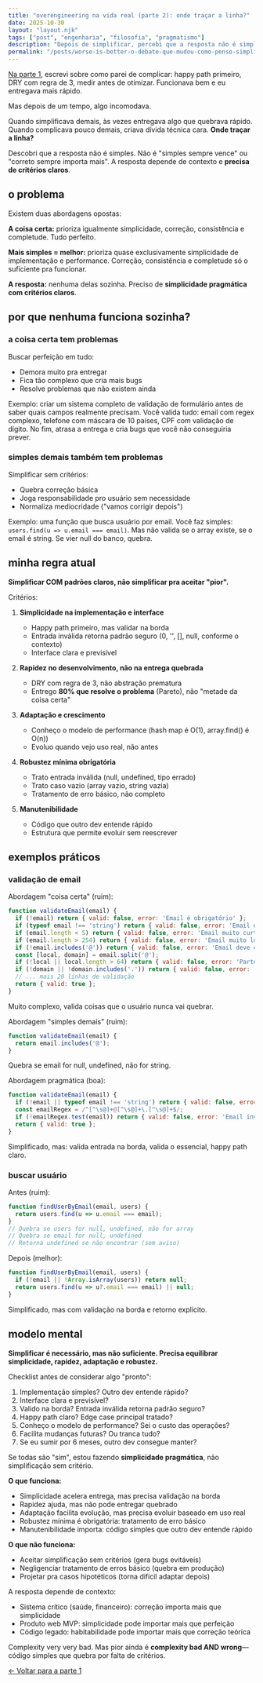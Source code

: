 ```yaml
---
title: "overengineering na vida real (parte 2): onde traçar a linha?"
date: 2025-10-30
layout: "layout.njk"
tags: ["post", "engenharia", "filosofia", "pragmatismo"]
description: "Depois de simplificar, percebi que a resposta não é simples: onde traçar a linha entre simplificar e quebrar correção básica?"
permalink: "/posts/worse-is-better-o-debate-que-mudou-como-penso-simplicidade/"
---
```


[Na parte 1](posts/overengineering-na-vida-real), escrevi sobre como parei de complicar: happy path primeiro, DRY com regra de 3, medir antes de otimizar. Funcionava bem e eu entregava mais rápido.

Mas depois de um tempo, algo incomodava.

Quando simplificava demais, às vezes entregava algo que quebrava rápido. Quando complicava pouco demais, criava dívida técnica cara. **Onde traçar a linha?**

Descobri que a resposta não é simples. Não é "simples sempre vence" ou "correto sempre importa mais". A resposta depende de contexto e **precisa de critérios claros**.

## o problema

Existem duas abordagens opostas:

**A coisa certa:** prioriza igualmente simplicidade, correção, consistência e completude. Tudo perfeito.

**Mais simples = melhor:** prioriza quase exclusivamente simplicidade de implementação e performance. Correção, consistência e completude só o suficiente pra funcionar.

**A resposta:** nenhuma delas sozinha. Preciso de **simplicidade pragmática com critérios claros**.

## por que nenhuma funciona sozinha?

### a coisa certa tem problemas

Buscar perfeição em tudo:
- Demora muito pra entregar
- Fica tão complexo que cria mais bugs
- Resolve problemas que não existem ainda

Exemplo: criar um sistema completo de validação de formulário antes de saber quais campos realmente precisam. Você valida tudo: email com regex complexo, telefone com máscara de 10 países, CPF com validação de dígito. No fim, atrasa a entrega e cria bugs que você não conseguiria prever.

### simples demais também tem problemas

Simplificar sem critérios:
- Quebra correção básica
- Joga responsabilidade pro usuário sem necessidade
- Normaliza mediocridade ("vamos corrigir depois")

Exemplo: uma função que busca usuário por email. Você faz simples: `users.find(u => u.email === email)`. Mas não valida se o array existe, se o email é string. Se vier null do banco, quebra.

## minha regra atual

**Simplificar COM padrões claros, não simplificar pra aceitar "pior".**

Critérios:

1. **Simplicidade na implementação e interface**
   - Happy path primeiro, mas validar na borda
   - Entrada inválida retorna padrão seguro (0, '', [], null, conforme o contexto)
   - Interface clara e previsível

2. **Rapidez no desenvolvimento, não na entrega quebrada**
   - DRY com regra de 3, não abstração prematura
   - Entrego **80% que resolve o problema** (Pareto), não "metade da coisa certa"

3. **Adaptação e crescimento**
   - Conheço o modelo de performance (hash map é O(1), array.find() é O(n))
   - Evoluo quando vejo uso real, não antes

4. **Robustez mínima obrigatória**
   - Trato entrada inválida (null, undefined, tipo errado)
   - Trato caso vazio (array vazio, string vazia)
   - Tratamento de erro básico, não completo

5. **Manutenibilidade**
   - Código que outro dev entende rápido
   - Estrutura que permite evoluir sem reescrever

## exemplos práticos

### validação de email

Abordagem "coisa certa" (ruim):

```js
function validateEmail(email) {
  if (!email) return { valid: false, error: 'Email é obrigatório' };
  if (typeof email !== 'string') return { valid: false, error: 'Email deve ser string' };
  if (email.length < 5) return { valid: false, error: 'Email muito curto' };
  if (email.length > 254) return { valid: false, error: 'Email muito longo' };
  if (!email.includes('@')) return { valid: false, error: 'Email deve conter @' };
  const [local, domain] = email.split('@');
  if (!local || local.length > 64) return { valid: false, error: 'Parte local inválida' };
  if (!domain || !domain.includes('.')) return { valid: false, error: 'Domínio inválido' };
  // ... mais 20 linhas de validação
  return { valid: true };
}
```

Muito complexo, valida coisas que o usuário nunca vai quebrar.

Abordagem "simples demais" (ruim):

```js
function validateEmail(email) {
  return email.includes('@');
}
```

Quebra se email for null, undefined, não for string.

Abordagem pragmática (boa):

```js
function validateEmail(email) {
  if (!email || typeof email !== 'string') return { valid: false, error: 'Email inválido' };
  const emailRegex = /^[^\s@]+@[^\s@]+\.[^\s@]+$/;
  if (!emailRegex.test(email)) return { valid: false, error: 'Email inválido' };
  return { valid: true };
}
```

Simplificado, mas: valida entrada na borda, valida o essencial, happy path claro.

### buscar usuário

Antes (ruim):

```js
function findUserByEmail(email, users) {
  return users.find(u => u.email === email);
}
// Quebra se users for null, undefined, não for array
// Quebra se email for null, undefined
// Retorna undefined se não encontrar (sem aviso)
```

Depois (melhor):

```js
function findUserByEmail(email, users) {
  if (!email || !Array.isArray(users)) return null;
  return users.find(u => u?.email === email) || null;
}
```

Simplificado, mas com validação na borda e retorno explícito.

## modelo mental

**Simplificar é necessário, mas não suficiente. Precisa equilibrar simplicidade, rapidez, adaptação e robustez.**

Checklist antes de considerar algo "pronto":

1. Implementação simples? Outro dev entende rápido?
2. Interface clara e previsível?
3. Valido na borda? Entrada inválida retorna padrão seguro?
4. Happy path claro? Edge case principal tratado?
5. Conheço o modelo de performance? Sei o custo das operações?
6. Facilita mudanças futuras? Ou tranca tudo?
7. Se eu sumir por 6 meses, outro dev consegue manter?

Se todas são "sim", estou fazendo **simplicidade pragmática**, não simplificação sem critério.

**O que funciona:**
- Simplicidade acelera entrega, mas precisa validação na borda
- Rapidez ajuda, mas não pode entregar quebrado
- Adaptação facilita evolução, mas precisa evoluir baseado em uso real
- Robustez mínima é obrigatória: tratamento de erro básico
- Manutenibilidade importa: código simples que outro dev entende rápido

**O que não funciona:**
- Aceitar simplificação sem critérios (gera bugs evitáveis)
- Negligenciar tratamento de erros básico (quebra em produção)
- Projetar pra casos hipotéticos (torna difícil adaptar depois)

A resposta depende de contexto:
- Sistema crítico (saúde, financeiro): correção importa mais que simplicidade
- Produto web MVP: simplicidade pode importar mais que perfeição
- Código legado: habitabilidade pode importar mais que correção teórica

Complexity very very bad. Mas pior ainda é **complexity bad AND wrong**—código simples que quebra por falta de critérios.

[← Voltar para a parte 1](posts/overengineering-na-vida-real)
